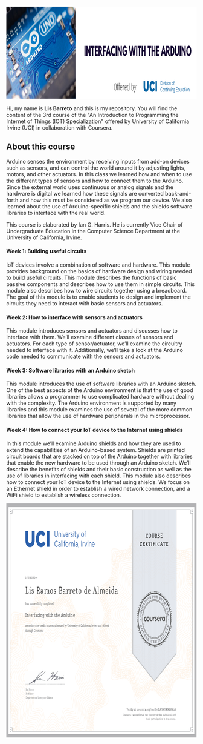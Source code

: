 <p align="center">
  <img width="1000" height="243" src="https://github.com/lis-r-barreto/coursera-interfacing-with-the-arduino/blob/master/cover.png">
</p>

Hi, my name is <b>Lis Barreto</b> and this is my repository. You will find the content of the 3rd course of the "An Introduction to Programming the Internet of Things (IOT) Specialization" offered by University of California Irvine (UCI) in collaboration with Coursera.


## About this course

Arduino senses the environment by receiving inputs from add-on devices such as sensors, and can control the world around it by adjusting lights, motors, and other actuators. In this class we learned how and when to use the different types of sensors and how to connect them to the Arduino. Since the external world uses continuous or analog signals and the hardware is digital we learned how these signals are converted back-and-forth and how this must be considered as we program our device. We also learned about the use of Arduino-specific shields and the shields software libraries to interface with the real world.


This course is elaborated by Ian G. Harris. He is currently Vice Chair of Undergraduate Education in the Computer Science Department at the University of California, Irvine. 


#### Week 1: Building useful circuits

IoT devices involve a combination of software and hardware. This module provides background on the basics of hardware design and wiring needed to build useful circuits. This module describes the functions of basic passive components and describes how to use them in simple circuits. This module also describes how to wire circuits together using a breadboard. The goal of this module is to enable students to design and implement the circuits they need to interact with basic sensors and actuators.

#### Week 2: How to interface with sensors and actuators 

This module introduces sensors and actuators and discusses how to interface with them. We’ll examine different classes of sensors and actuators. For each type of sensor/actuator, we’ll examine the circuitry needed to interface with it. Additionally, we’ll take a look at the Arduino code needed to communicate with the sensors and actuators.

#### Week 3: Software libraries with an Arduino sketch

This module introduces the use of software libraries with an Arduino sketch. One of the best aspects of the Arduino environment is that the use of good libraries allows a programmer to use complicated hardware without dealing with the complexity. The Arduino environment is supported by many libraries and this module examines the use of several of the more common libraries that allow the use of hardware peripherals in the microprocessor.

#### Week 4: How to connect your IoT device to the Internet using shields

In this module we’ll examine Arduino shields and how they are used to extend the capabilities of an Arduino-based system. Shields are printed circuit boards that are stacked on top of the Arduino together with libraries that enable the new hardware to be used through an Arduino sketch. We’ll describe the benefits of shields and their basic construction as well as the use of libraries in interfacing with each shield.
This module also describes how to connect your IoT device to the Internet using shields. We focus on an Ethernet shield in order to establish a wired network connection, and a WiFi shield to establish a wireless connection.

<p align="center">
  <img width="1000" height="618.18" src="https://github.com/lis-r-barreto/coursera-interfacing-with-the-arduino/blob/master/certificate.png">
</p>
